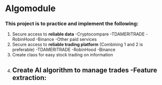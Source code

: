 # Algomodule
### This project is to practice and implement the following:

1. Secure access to **reliable data**
  -Cryptocompare
  -TDAMERITRADE 
  -RobinHood
  -Binance
  -Other paid services
2. Secure access to **reliable trading platform** (Combining 1 and 2 is preferable)
  -TDAMERITRADE 
  -RobinHood
  -Binance
3. Create class for easy stock trading on information
4. Create AI algorithm to manage trades
  -Feature extraction:
    -
